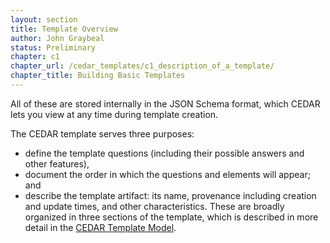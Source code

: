 ```yaml
---
layout: section
title: Template Overview
author: John Graybeal
status: Preliminary
chapter: c1
chapter_url: /cedar_templates/c1_description_of_a_template/
chapter_title: Building Basic Templates
---
```


All of these are stored internally in the JSON Schema format, 
which CEDAR lets you view at any time during template creation.

The CEDAR template serves three purposes:
- define the template questions (including their possible answers and other features),
- document the order in which the questions and elements will appear; and
- describe the template artifact: its name, provenance including creation and update times,
and other characteristics. 
These are broadly organized in three sections of the template, 
which is described in more detail in the [CEDAR Template Model](https://metadatacenter.org/tools-training/outreach/cedar-template-model).
